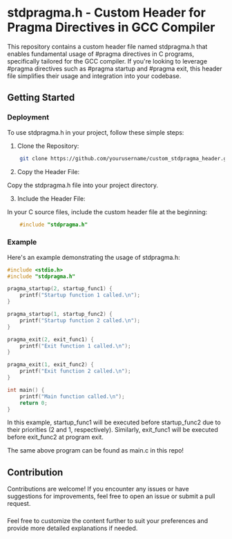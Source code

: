 
# stdpragma.h - Custom Header for Pragma Directives in GCC Compiler

This repository contains a custom header file named stdpragma.h that enables fundamental usage of #pragma directives in C programs, specifically tailored for the GCC compiler. If you're looking to leverage #pragma directives such as #pragma startup and #pragma exit, this header file simplifies their usage and integration into your codebase.



## Getting Started

### Deployment
To use stdpragma.h in your project, follow these simple steps:

1. Clone the Repository:
```bash
    git clone https://github.com/yourusername/custom_stdpragma_header.git
```
2. Copy the Header File:

Copy the stdpragma.h file into your project directory.

3. Include the Header File:

In your C source files, include the custom header file at the beginning:

```c
    #include "stdpragma.h"
```

### Example
Here's an example demonstrating the usage of stdpragma.h:
```c
#include <stdio.h>
#include "stdpragma.h"

pragma_startup(2, startup_func1) {
    printf("Startup function 1 called.\n");
}

pragma_startup(1, startup_func2) {
    printf("Startup function 2 called.\n");
}

pragma_exit(2, exit_func1) {
    printf("Exit function 1 called.\n");
}

pragma_exit(1, exit_func2) {
    printf("Exit function 2 called.\n");
}

int main() {
    printf("Main function called.\n");
    return 0;
}
```
In this example, startup_func1 will be executed before startup_func2 due to their priorities (2 and 1, respectively). Similarly, exit_func1 will be executed before exit_func2 at program exit.

The same above program can be found as main.c in this repo!

## Contribution

Contributions are welcome! If you encounter any issues or have suggestions for improvements, feel free to open an issue or submit a pull request.

###

Feel free to customize the content further to suit your preferences and provide more detailed explanations if needed.




